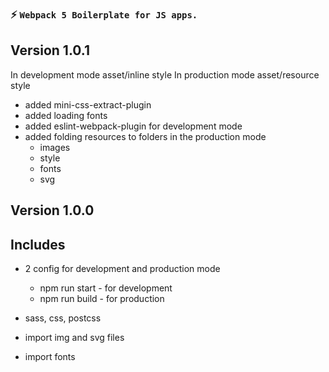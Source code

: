 ### :zap: `Webpack 5 Boilerplate for JS apps.`
## Version 1.0.1

In development mode asset/inline style
In production mode asset/resource style
- added mini-css-extract-plugin
- added loading fonts
- added eslint-webpack-plugin for development mode
- added folding resources to folders in the production mode
  - images
  - style
  - fonts
  - svg

## Version 1.0.0
## Includes

- 2 config for development and production mode
  - npm run start - for development
  - npm run build - for production
  
- sass, css, postcss
- import img and svg files
- import fonts
